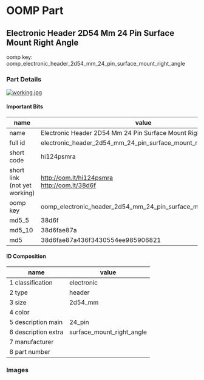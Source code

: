 # OOMP Part  
## Electronic Header 2D54 Mm 24 Pin Surface Mount Right Angle  
  
oomp key: oomp_electronic_header_2d54_mm_24_pin_surface_mount_right_angle  
  
### Part Details  
  
[![working.jpg](working_600.jpg)](working.jpg)  
  
#### Important Bits  
| name | value | 
| --- | --- | 
| name | Electronic Header 2D54 Mm 24 Pin Surface Mount Right Angle | 
| full id | electronic_header_2d54_mm_24_pin_surface_mount_right_angle | 
| short code | hi124psmra | 
| short link<br>(not yet working) | http://oom.lt/hi124psmra<br>http://oom.lt/38d6f | 
| oomp key | oomp_electronic_header_2d54_mm_24_pin_surface_mount_right_angle | 
| md5_5 | 38d6f | 
| md5_10 | 38d6fae87a | 
| md5 | 38d6fae87a436f3430554ee985906821 | 
#### ID Composition  
| name | value | 
| --- | --- | 
| 1 classification | electronic | 
| 2 type | header | 
| 3 size | 2d54_mm | 
| 4 color |  | 
| 5 description main | 24_pin | 
| 6 description extra | surface_mount_right_angle | 
| 7 manufacturer |  | 
| 8 part number |  | 
### Images  
